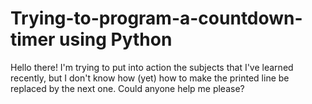 # Trying-to-program-a-countdown-timer using Python
Hello there! I'm trying to put into action the subjects that I've learned recently, but I don't know how (yet) how to make the printed line be replaced by the next one. Could anyone help me please? 

